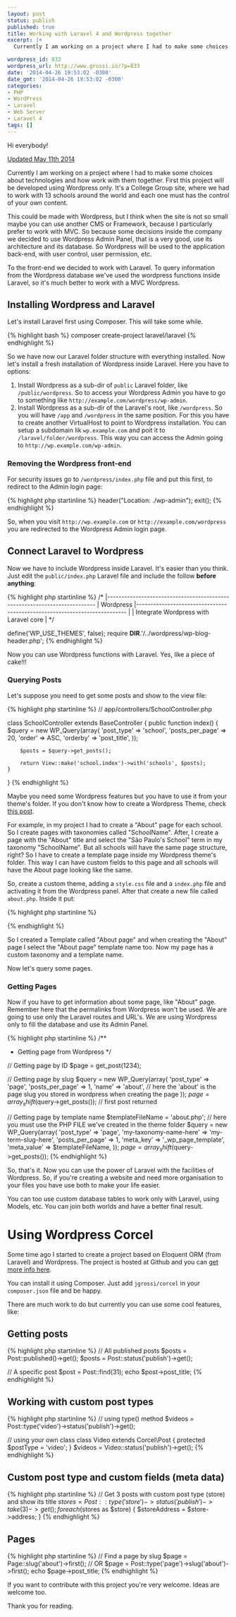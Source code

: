 ```yaml
---
layout: post
status: publish
published: true
title: Working with Laravel 4 and Wordpress together
excerpt: |+
  Currently I am working on a project where I had to make some choices about technologies and how work with them together. First this project will be developed using Wordpress only. It's a College Group site, where we had to work with 13 schools around the world and each one must has the control of your own content.

wordpress_id: 833
wordpress_url: http://www.grossi.io/?p=833
date: '2014-04-26 19:53:02 -0300'
date_gmt: '2014-04-26 19:53:02 -0300'
categories:
- PHP
- WordPress
- Laravel
- Web Server
- Laravel 4
tags: []
---
```

<p>Hi everybody!</p>
<p><a href="#using-wordpress-corcel">Updated May 11th 2014</a></p>
<p>Currently I am working on a project where I had to make some choices about technologies and how work with them together. First this project will be developed using Wordpress only. It's a College Group site, where we had to work with 13 schools around the world and each one must has the control of your own content.</p>
<p>This could be made with Wordpress, but I think when the site is not so small maybe you can use another CMS or Framework, because I particularly prefer to work with MVC. So because some decisions inside the company we decided to use Wordpress Admin Panel, that is a very good, use its architecture and its database. So Wordpress will be used to the application back-end, with user control, user permission, etc.</p>
<p>To the front-end we decided to work with Laravel. To query information from the Wordpress database we've used the wordpress functions inside Laravel, so it's much better to work with a MVC Wordpress.</p>

<h2>Installing Wordpress and Laravel</h2>
<p>Let's install Laravel first using Composer. This will take some while.</p>

{% highlight bash %}
composer create-project laravel/laravel
{% endhighlight %}

<p>So we have now our Laravel folder structure with everything installed. Now let's install a fresh installation of Wordpress inside Laravel. Here you have to options:</p>
<ol>
<li>Install Wordpress as a sub-dir of <code>public</code> Laravel folder, like <code>/public/wordpress</code>. So to access your Wordpress Admin you have to go to something like <code>http://example.com/wordpress/wp-admin</code>.</li>
<li>Install Wordpress as a sub-dir of the Laravel's root, like <code>/wordpress</code>. So you will have <code>/app</code> and <code>/wordpress</code> in the same position. For this you have to create another VirtualHost to point to Wordpress installation. You can setup a subdomain lik <code>wp.example.com</code> and poit it to <code>/laravel/folder/wordpress</code>. This way you can access the Admin going to <code>http://wp.example.com/wp-admin</code>.</li>
</ol>
<h3>Removing the Wordpress front-end</h3>
<p>For security issues go to <code>/wordpress/index.php</code> file and put this first, to redirect to the Admin login page:</p>

{% highlight php startinline %}
header("Location: ./wp-admin");
exit();
{% endhighlight %}

<p>So, when you visit <code>http://wp.example.com</code> or <code>http://example.com/wordpress</code> you are redirected to the Wordpress Admin login page.</p>
<h2>Connect Laravel to Wordpress</h2>
<p>Now we have to include Wordpress inside Laravel. It's easier than you think. Just edit the <code>public/index.php</code> Laravel file and include the follow <strong>before anything</strong>:</p>

{% highlight php startinline %}
/*
|--------------------------------------------------------------------------
| Wordpress
|--------------------------------------------------------------------------
|
| Integrate Wordpress with Laravel core
|
*/

define('WP_USE_THEMES', false);
require __DIR__.'/../wordpress/wp-blog-header.php';
{% endhighlight %}

<p>Now you can use Wordpress functions with Laravel. Yes, like a piece of cake!!!</p>
<h3>Querying Posts</h3>
<p>Let's suppose you need to get some posts and show to the view file:</p>

{% highlight php startinline %}
// app/controllers/SchoolController.php

class SchoolController extends BaseController
{
    public function index()
    {
        $query = new WP_Query(array(
            'post_type' => 'school',
            'posts_per_page' => 20,
            'order' => ASC,
            'orderby' => 'post_title',
        ));

        $posts = $query->get_posts();

        return View::make('school.index')->with('schools', $posts);
    }
}
{% endhighlight %}

<p>Maybe you need some Wordpress features but you have to use it from your theme's folder. If you don't know how to create a Wordpress Theme, check <a href="http://grossi.io/2012/creating-your-first-wordpress-theme-part-1/">this post</a>.</p>
<p>For example, in my project I had to create a "About" page for each school. So I create pages with taxonomies called "SchoolName". After, I create a page with the "About" title and select the "São Paulo's School" term in my taxonomy "SchoolName". But all schools will have the same page structure, right? So I have to create a template page inside my Wordpress theme's folder. This way I can have custom fields to this page and all schools will have the About page looking like the same.</p>
<p>So, create a custom theme, adding a <code>style.css</code> file and a <code>index.php</code> file and activating it from the Wordpress panel. After that create a new file called <code>about.php</code>. Inside it put:</p>

{% highlight php startinline %}
<?php /* Template Name: About page */ ?>
{% endhighlight %}

<p>So I created a Template called "About page" and when creating the "About" page I select the "About page" template name too. Now my page has a custom taxonomy and a template name.</p>
<p>Now let's query some pages.</p>
<h3>Getting Pages</h3>
<p>Now if you have to get information about some page, like "About" page. Remember here that the permalinks from Wordpress won't be used. We are going to use only the Laravel routes and URL's. We are using Wordpress only to fill the database and use its Admin Panel.</p>

{% highlight php startinline %}
/**
 * Getting page from Wordpress
 */

// Getting page by ID
$page = get_post(1234);

// Getting page by slug
$query = new WP_Query(array(
    'post_type' => 'page',
    'posts_per_page' => 1,
    'name' => 'about', // here the 'about' is the page slug you stored in wordpress when creating the page
));
$page = array_shift($query->get_posts()); // first post returned

// Getting page by template name
$templateFileName = 'about.php'; // here you must use the PHP FILE we've created in the theme folder
$query = new WP_Query(array(
    'post_type' => 'page',
    'my-taxonomy-name-here' => 'my-term-slug-here',
    'posts_per_page' => 1,
    'meta_key' => '_wp_page_template',
    'meta_value' => $templateFileName,
));
$page = array_shift($query->get_posts());
{% endhighlight %}

<p>So, that's it. Now you can use the power of Laravel with the facilities of Wordpress. So, if you're creating a website and need more organisation to your files you have use both to make your life easier.</p>
<p>You can too use custom database tables to work only with Laravel, using Models, etc. You can join both worlds and have a better final result.</p>
<h1 id="using-wordpress-corcel">Using Wordpress Corcel</h1>
<p>Some time ago I started to create a project based on Eloquent ORM (from Laravel) and Wordpress. The project is hosted at Github and you can <a href="https://github.com/jgrossi/corcel">get more info here</a>.</p>
<p>You can install it using Composer. Just add <code>jgrossi/corcel</code> in your <code>composer.json</code> file and be happy.</p>
<p>There are much work to do but currently you can use some cool features, like:</p>
<h2>Getting posts</h2>

{% highlight php startinline %}
// All published posts
$posts = Post::published()->get();
$posts = Post::status('publish')->get();

// A specific post
$post = Post::find(31);
echo $post->post_title;
{% endhighlight %}

<h2>Working with custom post types</h2>

{% highlight php startinline %}
// using type() method
$videos = Post::type('video')->status('publish')->get();

// using your own class
class Video extends Corcel\Post
{
    protected $postType = 'video';
}
$videos = Video::status('publish')->get();
{% endhighlight %}

<h2>Custom post type and custom fields (meta data)</h2>

{% highlight php startinline %}
// Get 3 posts with custom post type (store) and show its title
$stores = Post::type('store')->status('publish')->take(3)->get();
foreach ($stores as $store) {
    $storeAddress = $store->address;
}
{% endhighlight %}

<h2>Pages</h2>

{% highlight php startinline %}
// Find a page by slug
$page = Page::slug('about')->first(); // OR
$page = Post::type('page')->slug('about')->first();
echo $page->post_title;
{% endhighlight %}

<p>If you want to contribute with this project you're very welcome. Ideas are welcome too.</p>
<p>Thank you for reading.</p>
